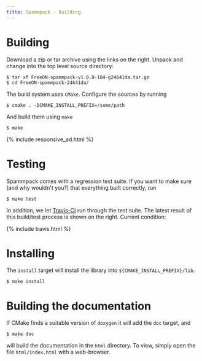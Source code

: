 ```yaml
---
title: Spammpack - Building
---
```


# Building

Download a zip or tar archive using the links on the right. Unpack and
change into the top level source directory:

    $ tar xf FreeON-spammpack-v1.0.0-104-g24641da.tar.gz
    $ cd FreeON-spammpack-24641da/

The build system uses `CMake`. Configure the sources by running

    $ cmake . -DCMAKE_INSTALL_PREFIX=/some/path

And build them using `make`

    $ make

{% include responsive_ad.html %}

# Testing

Spammpack comes with a regression test suite. If you want to make sure
(and why wouldn't you?) that everything built correctly, run

    $ make test

In addition, we let [Travis-CI](https://travis-ci.org) run through the
test suite.  The latest result of this build/test process is shown on
the right. Current condition:

{% include travis.html %}

# Installing

The `install` target will install the library into
`${CMAKE_INSTALL_PREFIX}/lib`.

    $ make install

# Building the documentation

If CMake finds a suitable version of `doxygen` it will add the `doc`
target, and

    $ make doc

will build the documentation in the `html` directory. To view, simply
open the file `html/index.html` with a web-browser.
